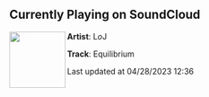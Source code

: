 ## Currently Playing on SoundCloud

[<img align="left" width="100" src="https://i1.sndcdn.com/artworks-9PZyENd2snPV3YsH-8WchzQ-t500x500.jpg">](https://soundcloud.com/loj-2/equilibrium)

**Artist**: L*o*J 

**Track**: Equilibrium

Last updated at 04/28/2023 12:36
